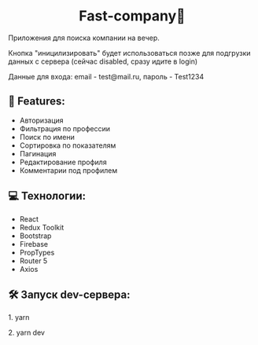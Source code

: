 
<h1 align="center" id="title">Fast-company👫</h1>

<p id="description">Приложения для поиска компании на вечер. </p>
<p id="description">Кнопка "иницилизировать" будет использоваться позже для подгрузки данных с сервера (сейчас disabled, сразу идите в login)</p>
<p id="description">Данные для входа: email - test@mail.ru, пароль - Test1234</p>

  
  
<h2>🧐 Features:</h2>

*   Авторизация
*   Фильтрация по профессии
*   Поиск по имени
*   Сортировка по показателям
*   Пагинация
*   Редактирование профиля
*   Комментарии под профилем
  
<h2>💻 Технологии:</h2>

*   React
*   Redux Toolkit
*   Bootstrap
*   Firebase
*   PropTypes
*   Router 5
*   Axios

<h2>🛠️ Запуск dev-сервера:</h2>

<p>1. yarn</p>
<p>2. yarn dev</p>
